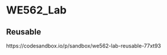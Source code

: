 # WE562_Lab
<div>
<h2>Reusable</h2>
https://codesandbox.io/p/sandbox/we562-lab-reusable-77xt93
</div>

